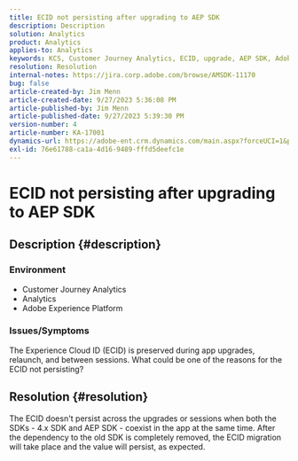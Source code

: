 ```yaml
---
title: ECID not persisting after upgrading to AEP SDK
description: Description
solution: Analytics
product: Analytics
applies-to: Analytics
keywords: KCS, Customer Journey Analytics, ECID, upgrade, AEP SDK, Adobe Experience Platform, Experience Cloud ID
resolution: Resolution
internal-notes: https://jira.corp.adobe.com/browse/AMSDK-11170
bug: false
article-created-by: Jim Menn
article-created-date: 9/27/2023 5:36:08 PM
article-published-by: Jim Menn
article-published-date: 9/27/2023 5:39:30 PM
version-number: 4
article-number: KA-17001
dynamics-url: https://adobe-ent.crm.dynamics.com/main.aspx?forceUCI=1&pagetype=entityrecord&etn=knowledgearticle&id=e48bd550-5c5d-ee11-be6f-6045bd006268
exl-id: 76e61788-ca1a-4d16-9489-fffd5deefc1e
---
```

# ECID not persisting after upgrading to AEP SDK

## Description {#description}


### <b>Environment</b>

- Customer Journey Analytics
- Analytics
- Adobe Experience Platform




### <b>Issues/Symptoms</b>

The Experience Cloud ID (ECID) is preserved during app upgrades, relaunch, and between sessions. What could be one of the reasons for the ECID not persisting?


## Resolution {#resolution}


The ECID doesn't persist across the upgrades or sessions when both the SDKs - 4.x SDK and AEP SDK - coexist in the app at the same time. After the dependency to the old SDK is completely removed, the ECID migration will take place and the value will persist, as expected.
